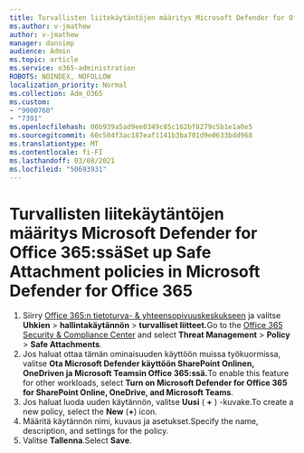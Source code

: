 ```yaml
---
title: Turvallisten liitekäytäntöjen määritys Microsoft Defender for Office 365:ssä
ms.author: v-jmathew
author: v-jmathew
manager: dansimp
audience: Admin
ms.topic: article
ms.service: o365-administration
ROBOTS: NOINDEX, NOFOLLOW
localization_priority: Normal
ms.collection: Adm_O365
ms.custom:
- "9000760"
- "7391"
ms.openlocfilehash: 00b939a5ad9ee0349c85c162bf8279c5b1e1a0e5
ms.sourcegitcommit: 60c504f3ac187eaf1141b3ba701d9e0633bdd968
ms.translationtype: MT
ms.contentlocale: fi-FI
ms.lasthandoff: 03/08/2021
ms.locfileid: "50693931"
---
```

# <a name="set-up-safe-attachment-policies-in-microsoft-defender-for-office-365"></a><span data-ttu-id="bec18-102">Turvallisten liitekäytäntöjen määritys Microsoft Defender for Office 365:ssä</span><span class="sxs-lookup"><span data-stu-id="bec18-102">Set up Safe Attachment policies in Microsoft Defender for Office 365</span></span>

1. <span data-ttu-id="bec18-103">Siirry [Office 365:n tietoturva- & yhteensopivuuskeskukseen](https://go.microsoft.com/fwlink/p/?linkid=2077143) ja valitse **Uhkien**  >  **hallintakäytännön**  >  **turvalliset liitteet.**</span><span class="sxs-lookup"><span data-stu-id="bec18-103">Go to the [Office 365 Security & Compliance Center](https://go.microsoft.com/fwlink/p/?linkid=2077143) and select **Threat Management** > **Policy** > **Safe Attachments**.</span></span>
2. <span data-ttu-id="bec18-104">Jos haluat ottaa tämän ominaisuuden käyttöön muissa työkuormissa, valitse **Ota Microsoft Defender käyttöön SharePoint Onlinen, OneDriven ja Microsoft Teamsin Office 365:ssä.**</span><span class="sxs-lookup"><span data-stu-id="bec18-104">To enable this feature for other workloads, select **Turn on Microsoft Defender for Office 365 for SharePoint Online, OneDrive, and Microsoft Teams**.</span></span>
3. <span data-ttu-id="bec18-105">Jos haluat luoda uuden käytännön, valitse **Uusi** ( **+** ) -kuvake.</span><span class="sxs-lookup"><span data-stu-id="bec18-105">To create a new policy, select the **New** (**+**) icon.</span></span>
4. <span data-ttu-id="bec18-106">Määritä käytännön nimi, kuvaus ja asetukset.</span><span class="sxs-lookup"><span data-stu-id="bec18-106">Specify the name, description, and settings for the policy.</span></span>
5. <span data-ttu-id="bec18-107">Valitse **Tallenna**.</span><span class="sxs-lookup"><span data-stu-id="bec18-107">Select **Save**.</span></span>
